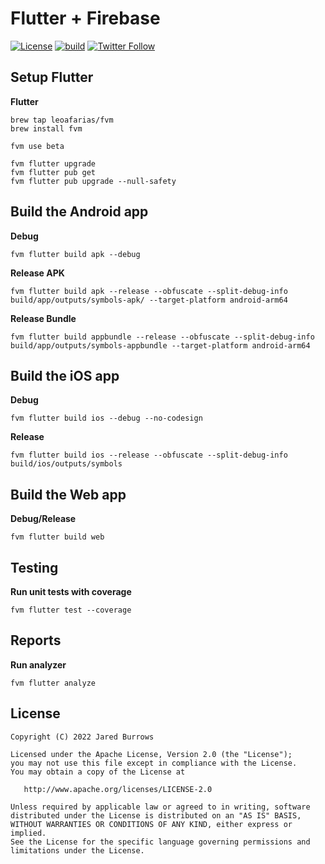 # Flutter + Firebase

[![License](https://img.shields.io/badge/License-Apache%202.0-blue.svg)](http://www.apache.org/licenses/LICENSE-2.0)
[![build](https://github.com/jaredsburrows/flutter-app-firebase/actions/workflows/build.yml/badge.svg?branch=main)](https://github.com/jaredsburrows/flutter-app-firebase/actions/workflows/build.yml)
[![Twitter Follow](https://img.shields.io/twitter/follow/jaredsburrows.svg?style=social)](https://twitter.com/jaredsburrows)

## Setup Flutter

**Flutter**

```shell
brew tap leoafarias/fvm
brew install fvm

fvm use beta

fvm flutter upgrade
fvm flutter pub get
fvm flutter pub upgrade --null-safety
```

## Build the Android app

**Debug**

```shell
fvm flutter build apk --debug
```

**Release APK**

```shell
fvm flutter build apk --release --obfuscate --split-debug-info build/app/outputs/symbols-apk/ --target-platform android-arm64
```

**Release Bundle**

```shell
fvm flutter build appbundle --release --obfuscate --split-debug-info build/app/outputs/symbols-appbundle --target-platform android-arm64
```

## Build the iOS app

**Debug**

```shell
fvm flutter build ios --debug --no-codesign
```

**Release**

```shell
fvm flutter build ios --release --obfuscate --split-debug-info build/ios/outputs/symbols
```

## Build the Web app

**Debug/Release**

```shell
fvm flutter build web
```

## Testing

**Run unit tests with coverage**

```shell
fvm flutter test --coverage
```

## Reports

**Run analyzer**

```shell
fvm flutter analyze
```

## License

```
Copyright (C) 2022 Jared Burrows

Licensed under the Apache License, Version 2.0 (the "License");
you may not use this file except in compliance with the License.
You may obtain a copy of the License at

   http://www.apache.org/licenses/LICENSE-2.0

Unless required by applicable law or agreed to in writing, software
distributed under the License is distributed on an "AS IS" BASIS,
WITHOUT WARRANTIES OR CONDITIONS OF ANY KIND, either express or implied.
See the License for the specific language governing permissions and
limitations under the License.
```
